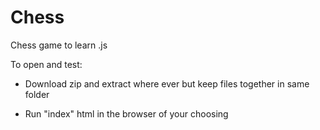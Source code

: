 # Chess
Chess game to learn .js


To open and test:

 - Download zip and extract where ever but keep files together in same folder
  
 - Run "index" html in the browser of your choosing
